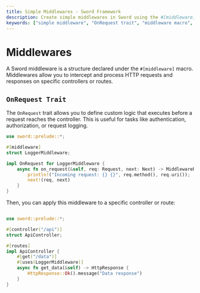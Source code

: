 ```yaml
---
title: Simple Middlewares - Sword Framework
description: Create simple middlewares in Sword using the #[middleware] macro and OnRequest trait. Learn request and response interception patterns.
keywords: ["simple middleware", "OnRequest trait", "middleware macro", "sword framework", "request processing"]
---
```


# Middlewares

A Sword middleware is a structure declared under the `#[middleware]` macro. Middlewares allow you to intercept and process HTTP requests and responses on specific controllers or routes.

## `OnRequest Trait`

The `OnRequest` trait allows you to define custom logic that executes before a request reaches the controller. This is useful for tasks like authentication, authorization, or request logging.

```rust
use sword::prelude::*;

#[middleware]
struct LoggerMiddleware;

impl OnRequest for LoggerMiddleware {
    async fn on_request(&self, req: Request, next: Next) -> MiddlewareResult {
        println!("Incoming request: {} {}", req.method(), req.uri());
        next!(req, next)
    }
}
```

Then, you can apply this middleware to a specific controller or route:

```rust

use sword::prelude::*;

#[controller("/api")]
struct ApiController;

#[routes]
impl ApiController {
    #[get("/data")]
    #[uses(LoggerMiddleware)]
    async fn get_data(&self) -> HttpResponse {
        HttpResponse::Ok().message("Data response")
    }
}
```
